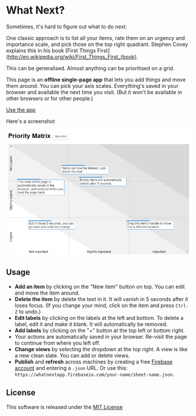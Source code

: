 What Next?
==========

Sometimes, it's hard to figure out what to do next.

One classic approach is to list all your items, rate them on an urgency and
importance scale, and pick those on the top right quadrant. Stephen Covey
explains this in his book [First Things
First](http://en.wikipedia.org/wiki/First_Things_First_(book).

This can be generalised. Almost anything can be prioritised on a grid.

This page is an **offline single-page app** that lets you add things and move
them around. You can pick your axis scales. Everything's saved in your
browser and available the next time you visit. (But it won't be available
in other browsers or for other people.)

[Use the app](http://sanand0.github.io/whatnext/)

Here's a screenshot

![Screenshot](img/screenshot.png)


Usage
-----

- **Add an item** by clicking on the "New item" button on top. You can edit
  and move the item around.
- **Delete the item** by delete the text in it. It will vanish in 5 seconds
  after it loses focus. (If you change your mind, click on the item and press
  `Ctrl-Z` to undo.)
- **Edit labels** by clicking on the labels at the left and bottom. To delete
  a label, edit it and make it blank. It will automatically be removed.
- **Add labels** by clicking on the "+" button at the top left or bottom right.
- Your actions are automatically saved in your browser. Re-visit the page to
  continue from where you left off.
- **Change views** by selecting the dropdown at the top right. A view is like
  a new clean slate. You can add or delete views.
- **Publish** and **refresh** across machines by creating a free [Firebase
  account](https://www.firebase.com/signup/) and entering a <code>.json</code>
  URL. Or use this:
  `https://whatnextapp.firebaseio.com/your-name/sheet-name.json`.


License
-------

This software is released under the
[MIT License](http://en.wikipedia.org/wiki/MIT_License)
